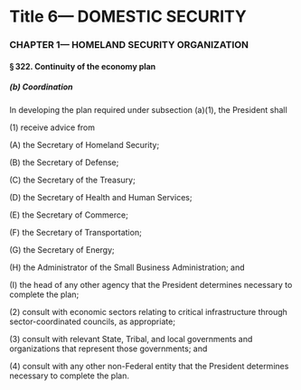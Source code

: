 
# Title 6— DOMESTIC SECURITY
### CHAPTER 1— HOMELAND SECURITY ORGANIZATION
#### § 322. Continuity of the economy plan
##### (b) Coordination

In developing the plan required under subsection (a)(1), the President shall

(1) receive advice from

(A) the Secretary of Homeland Security;

(B) the Secretary of Defense;

(C) the Secretary of the Treasury;

(D) the Secretary of Health and Human Services;

(E) the Secretary of Commerce;

(F) the Secretary of Transportation;

(G) the Secretary of Energy;

(H) the Administrator of the Small Business Administration; and

(I) the head of any other agency that the President determines necessary to complete the plan;

(2) consult with economic sectors relating to critical infrastructure through sector-coordinated councils, as appropriate;

(3) consult with relevant State, Tribal, and local governments and organizations that represent those governments; and

(4) consult with any other non-Federal entity that the President determines necessary to complete the plan.
